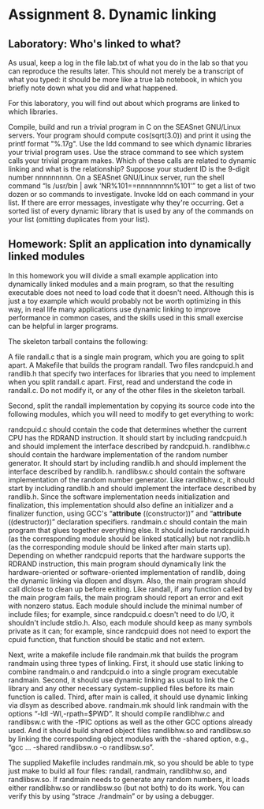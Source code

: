 # Assignment 8. Dynamic linking


## Laboratory: Who's linked to what?
As usual, keep a log in the file lab.txt of what you do in the lab so that you can reproduce the results later. This should not merely be a transcript of what you typed: it should be more like a true lab notebook, in which you briefly note down what you did and what happened.

For this laboratory, you will find out about which programs are linked to which libraries.

Compile, build and run a trivial program in C on the SEASnet GNU/Linux servers. Your program should compute cos(sqrt(3.0)) and print it using the printf format "%.17g".
Use the ldd command to see which dynamic libraries your trivial program uses.
Use the strace command to see which system calls your trivial program makes. Which of these calls are related to dynamic linking and what is the relationship?
Suppose your student ID is the 9-digit number nnnnnnnnn. On a SEASnet GNU/Linux server, run the shell command “ls /usr/bin | awk 'NR%101==nnnnnnnnn%101'” to get a list of two dozen or so commands to investigate.
Invoke ldd on each command in your list. If there are error messages, investigate why they're occurring.
Get a sorted list of every dynamic library that is used by any of the commands on your list (omitting duplicates from your list).

## Homework: Split an application into dynamically linked modules
In this homework you will divide a small example application into dynamically linked modules and a main program, so that the resulting executable does not need to load code that it doesn't need. Although this is just a toy example which would probably not be worth optimizing in this way, in real life many applications use dynamic linking to improve performance in common cases, and the skills used in this small exercise can be helpful in larger programs.

The skeleton tarball contains the following:

A file randall.c that is a single main program, which you are going to split apart.
A Makefile that builds the program randall.
Two files randcpuid.h and randlib.h that specify two interfaces for libraries that you need to implement when you split randall.c apart.
First, read and understand the code in randall.c. Do not modify it, or any of the other files in the skeleton tarball.

Second, split the randall implementation by copying its source code into the following modules, which you will need to modify to get everything to work:

randcpuid.c should contain the code that determines whether the current CPU has the RDRAND instruction. It should start by including randcpuid.h and should implement the interface described by randcpuid.h.
randlibhw.c should contain the hardware implementation of the random number generator. It should start by including randlib.h and should implement the interface described by randlib.h.
randlibsw.c should contain the software implementation of the random number generator. Like randlibhw.c, it should start by including randlib.h and should implement the interface described by randlib.h. Since the software implementation needs initialization and finalization, this implementation should also define an initializer and a finalizer function, using GCC's “__attribute__ ((constructor))” and “__attribute__ ((destructor))” declaration specifiers.
randmain.c should contain the main program that glues together everything else. It should include randcpuid.h (as the corresponding module should be linked statically) but not randlib.h (as the corresponding module should be linked after main starts up). Depending on whether randcpuid reports that the hardware supports the RDRAND instruction, this main program should dynamically link the hardware-oriented or software-oriented implementation of randlib, doing the dynamic linking via dlopen and dlsym. Also, the main program should call dlclose to clean up before exiting. Like randall, if any function called by the main program fails, the main program should report an error and exit with nonzero status.
Each module should include the minimal number of include files; for example, since randcpuid.c doesn't need to do I/O, it shouldn't include stdio.h. Also, each module should keep as many symbols private as it can; for example, since randcpuid does not need to export the cpuid function, that function should be static and not extern.

Next, write a makefile include file randmain.mk that builds the program randmain using three types of linking. First, it should use static linking to combine randmain.o and randcpuid.o into a single program executable randmain. Second, it should use dynamic linking as usual to link the C library and any other necessary system-supplied files before its main function is called. Third, after main is called, it should use dynamic linking via dlsym as described above. randmain.mk should link randmain with the options “-ldl -Wl,-rpath=$PWD”. It should compile randlibhw.c and randlibsw.c with the -fPIC options as well as the other GCC options already used. And it should build shared object files randlibhw.so and randlibsw.so by linking the corresponding object modules with the -shared option, e.g., “gcc ... -shared randlibsw.o -o randlibsw.so”.

The supplied Makefile includes randmain.mk, so you should be able to type just make to build all four files: randall, randmain, randlibhw.so, and randlibsw.so. If randmain needs to generate any random numbers, it loads either randlibhw.so or randlibsw.so (but not both) to do its work. You can verify this by using “strace ./randmain” or by using a debugger.
